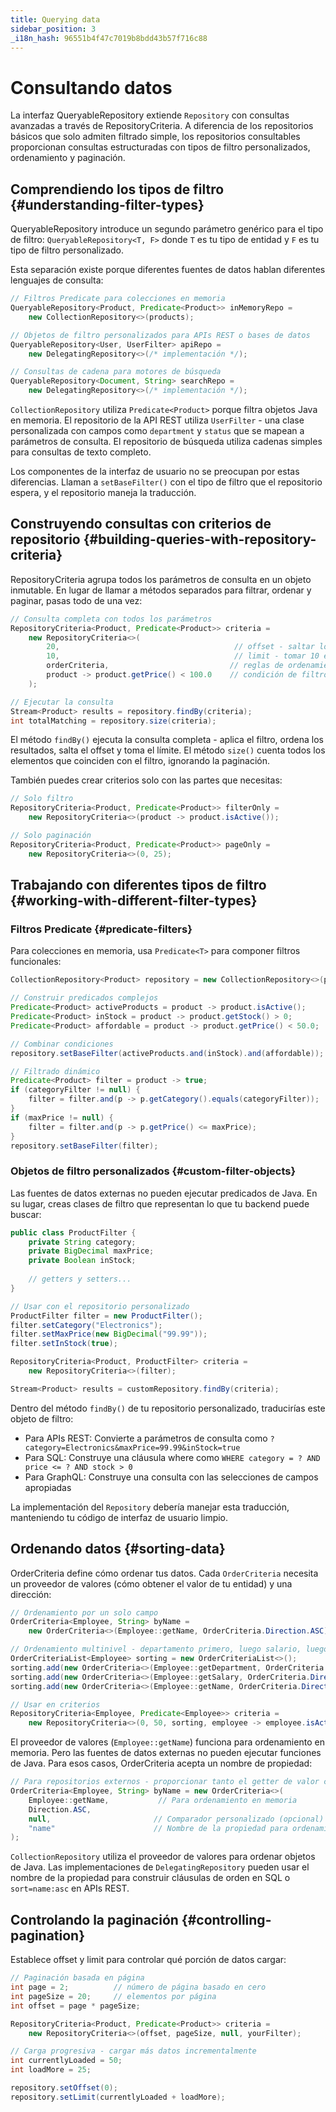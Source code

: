 ```yaml
---
title: Querying data
sidebar_position: 3
_i18n_hash: 96551b4f47c7019b8bdd43b57f716c88
---
```

<!-- vale off -->
# Consultando datos <DocChip chip='since' label='25.02' />
<!-- vale on -->

La interfaz <JavadocLink type="data" location="com/webforj/data/repository/QueryableRepository" code="true">QueryableRepository</JavadocLink> extiende `Repository` con consultas avanzadas a través de <JavadocLink type="data" location="com/webforj/data/repository/RepositoryCriteria" code="true">RepositoryCriteria</JavadocLink>. A diferencia de los repositorios básicos que solo admiten filtrado simple, los repositorios consultables proporcionan consultas estructuradas con tipos de filtro personalizados, ordenamiento y paginación.

## Comprendiendo los tipos de filtro {#understanding-filter-types}

<JavadocLink type="data" location="com/webforj/data/repository/QueryableRepository" code="true">QueryableRepository</JavadocLink> introduce un segundo parámetro genérico para el tipo de filtro: `QueryableRepository<T, F>` donde `T` es tu tipo de entidad y `F` es tu tipo de filtro personalizado.

Esta separación existe porque diferentes fuentes de datos hablan diferentes lenguajes de consulta:

```java
// Filtros Predicate para colecciones en memoria
QueryableRepository<Product, Predicate<Product>> inMemoryRepo = 
    new CollectionRepository<>(products);

// Objetos de filtro personalizados para APIs REST o bases de datos  
QueryableRepository<User, UserFilter> apiRepo = 
    new DelegatingRepository<>(/* implementación */);

// Consultas de cadena para motores de búsqueda
QueryableRepository<Document, String> searchRepo = 
    new DelegatingRepository<>(/* implementación */);
```

`CollectionRepository` utiliza `Predicate<Product>` porque filtra objetos Java en memoria. El repositorio de la API REST utiliza `UserFilter` - una clase personalizada con campos como `department` y `status` que se mapean a parámetros de consulta. El repositorio de búsqueda utiliza cadenas simples para consultas de texto completo.

Los componentes de la interfaz de usuario no se preocupan por estas diferencias. Llaman a `setBaseFilter()` con el tipo de filtro que el repositorio espera, y el repositorio maneja la traducción.

## Construyendo consultas con criterios de repositorio {#building-queries-with-repository-criteria}

<JavadocLink type="data" location="com/webforj/data/repository/RepositoryCriteria" code="true">RepositoryCriteria</JavadocLink> agrupa todos los parámetros de consulta en un objeto inmutable. En lugar de llamar a métodos separados para filtrar, ordenar y paginar, pasas todo de una vez:

```java
// Consulta completa con todos los parámetros
RepositoryCriteria<Product, Predicate<Product>> criteria = 
    new RepositoryCriteria<>(
        20,                                       // offset - saltar los primeros 20
        10,                                       // limit - tomar 10 elementos  
        orderCriteria,                           // reglas de ordenamiento
        product -> product.getPrice() < 100.0    // condición de filtro
    );

// Ejecutar la consulta
Stream<Product> results = repository.findBy(criteria);
int totalMatching = repository.size(criteria);
```

El método `findBy()` ejecuta la consulta completa - aplica el filtro, ordena los resultados, salta el offset y toma el límite. El método `size()` cuenta todos los elementos que coinciden con el filtro, ignorando la paginación.

También puedes crear criterios solo con las partes que necesitas:

```java
// Solo filtro
RepositoryCriteria<Product, Predicate<Product>> filterOnly = 
    new RepositoryCriteria<>(product -> product.isActive());

// Solo paginación  
RepositoryCriteria<Product, Predicate<Product>> pageOnly = 
    new RepositoryCriteria<>(0, 25);
```

## Trabajando con diferentes tipos de filtro {#working-with-different-filter-types}

### Filtros Predicate {#predicate-filters}

Para colecciones en memoria, usa `Predicate<T>` para componer filtros funcionales:

```java
CollectionRepository<Product> repository = new CollectionRepository<>(products);

// Construir predicados complejos
Predicate<Product> activeProducts = product -> product.isActive();
Predicate<Product> inStock = product -> product.getStock() > 0;
Predicate<Product> affordable = product -> product.getPrice() < 50.0;

// Combinar condiciones
repository.setBaseFilter(activeProducts.and(inStock).and(affordable));

// Filtrado dinámico
Predicate<Product> filter = product -> true;
if (categoryFilter != null) {
    filter = filter.and(p -> p.getCategory().equals(categoryFilter));
}
if (maxPrice != null) {
    filter = filter.and(p -> p.getPrice() <= maxPrice);
}
repository.setBaseFilter(filter);
```

### Objetos de filtro personalizados {#custom-filter-objects}

Las fuentes de datos externas no pueden ejecutar predicados de Java. En su lugar, creas clases de filtro que representan lo que tu backend puede buscar:

```java
public class ProductFilter {
    private String category;
    private BigDecimal maxPrice;
    private Boolean inStock;
    
    // getters y setters...
}

// Usar con el repositorio personalizado
ProductFilter filter = new ProductFilter();
filter.setCategory("Electronics");
filter.setMaxPrice(new BigDecimal("99.99"));
filter.setInStock(true);

RepositoryCriteria<Product, ProductFilter> criteria = 
    new RepositoryCriteria<>(filter);

Stream<Product> results = customRepository.findBy(criteria);
```

Dentro del método `findBy()` de tu repositorio personalizado, traducirías este objeto de filtro:
- Para APIs REST: Convierte a parámetros de consulta como `?category=Electronics&maxPrice=99.99&inStock=true`
- Para SQL: Construye una cláusula where como `WHERE category = ? AND price <= ? AND stock > 0`
- Para GraphQL: Construye una consulta con las selecciones de campos apropiadas

La implementación del `Repository` debería manejar esta traducción, manteniendo tu código de interfaz de usuario limpio.

## Ordenando datos {#sorting-data}

<JavadocLink type="data" location="com/webforj/data/repository/OrderCriteria" code="true">OrderCriteria</JavadocLink> define cómo ordenar tus datos. Cada `OrderCriteria` necesita un proveedor de valores (cómo obtener el valor de tu entidad) y una dirección:

```java
// Ordenamiento por un solo campo
OrderCriteria<Employee, String> byName = 
    new OrderCriteria<>(Employee::getName, OrderCriteria.Direction.ASC);

// Ordenamiento multinivel - departamento primero, luego salario, luego nombre
OrderCriteriaList<Employee> sorting = new OrderCriteriaList<>();
sorting.add(new OrderCriteria<>(Employee::getDepartment, OrderCriteria.Direction.ASC));
sorting.add(new OrderCriteria<>(Employee::getSalary, OrderCriteria.Direction.DESC));  
sorting.add(new OrderCriteria<>(Employee::getName, OrderCriteria.Direction.ASC));

// Usar en criterios
RepositoryCriteria<Employee, Predicate<Employee>> criteria = 
    new RepositoryCriteria<>(0, 50, sorting, employee -> employee.isActive());
```

El proveedor de valores (`Employee::getName`) funciona para ordenamiento en memoria. Pero las fuentes de datos externas no pueden ejecutar funciones de Java. Para esos casos, OrderCriteria acepta un nombre de propiedad:

```java
// Para repositorios externos - proporcionar tanto el getter de valor como el nombre de la propiedad
OrderCriteria<Employee, String> byName = new OrderCriteria<>(
    Employee::getName,           // Para ordenamiento en memoria
    Direction.ASC,
    null,                       // Comparador personalizado (opcional)
    "name"                      // Nombre de la propiedad para ordenamiento en backend
);
```

`CollectionRepository` utiliza el proveedor de valores para ordenar objetos de Java. Las implementaciones de `DelegatingRepository` pueden usar el nombre de la propiedad para construir cláusulas de orden en SQL o `sort=name:asc` en APIs REST.

## Controlando la paginación {#controlling-pagination}

Establece offset y limit para controlar qué porción de datos cargar:

```java
// Paginación basada en página
int page = 2;          // número de página basado en cero
int pageSize = 20;     // elementos por página
int offset = page * pageSize;

RepositoryCriteria<Product, Predicate<Product>> criteria = 
    new RepositoryCriteria<>(offset, pageSize, null, yourFilter);

// Carga progresiva - cargar más datos incrementalmente  
int currentlyLoaded = 50;
int loadMore = 25;

repository.setOffset(0);
repository.setLimit(currentlyLoaded + loadMore);
```
